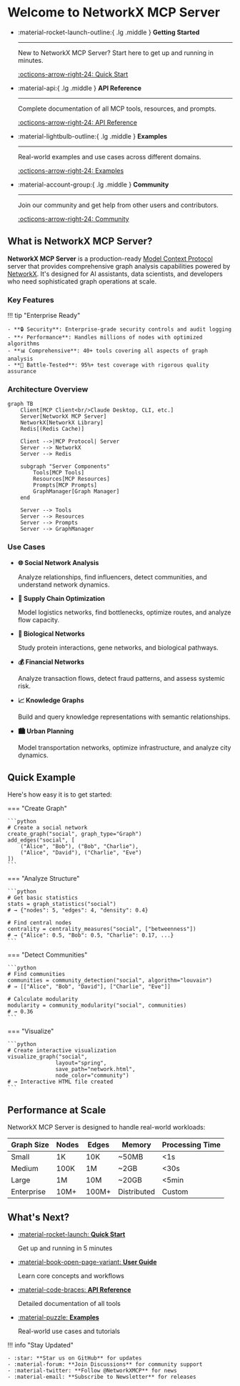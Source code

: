 # Welcome to NetworkX MCP Server

<div class="grid cards" markdown>

- :material-rocket-launch-outline:{ .lg .middle } __Getting Started__

    ---

    New to NetworkX MCP Server? Start here to get up and running in minutes.

    [:octicons-arrow-right-24: Quick Start](quickstart.md)

- :material-api:{ .lg .middle } __API Reference__

    ---

    Complete documentation of all MCP tools, resources, and prompts.

    [:octicons-arrow-right-24: API Reference](api/index.md)

- :material-lightbulb-outline:{ .lg .middle } __Examples__

    ---

    Real-world examples and use cases across different domains.

    [:octicons-arrow-right-24: Examples](examples/social-networks.md)

- :material-account-group:{ .lg .middle } __Community__

    ---

    Join our community and get help from other users and contributors.

    [:octicons-arrow-right-24: Community](community/support.md)

</div>

## What is NetworkX MCP Server?

__NetworkX MCP Server__ is a production-ready [Model Context Protocol](https://github.com/anthropics/mcp) server that provides comprehensive graph analysis capabilities powered by [NetworkX](https://networkx.org/). It's designed for AI assistants, data scientists, and developers who need sophisticated graph operations at scale.

### Key Features

!!! tip "Enterprise Ready"

    - **🔒 Security**: Enterprise-grade security controls and audit logging
    - **⚡ Performance**: Handles millions of nodes with optimized algorithms
    - **📊 Comprehensive**: 40+ tools covering all aspects of graph analysis
    - **🧪 Battle-Tested**: 95%+ test coverage with rigorous quality assurance

### Architecture Overview

```mermaid
graph TB
    Client[MCP Client<br/>Claude Desktop, CLI, etc.]
    Server[NetworkX MCP Server]
    NetworkX[NetworkX Library]
    Redis[(Redis Cache)]

    Client -->|MCP Protocol| Server
    Server --> NetworkX
    Server --> Redis

    subgraph "Server Components"
        Tools[MCP Tools]
        Resources[MCP Resources]
        Prompts[MCP Prompts]
        GraphManager[Graph Manager]
    end

    Server --> Tools
    Server --> Resources
    Server --> Prompts
    Server --> GraphManager
```

### Use Cases

<div class="grid cards" markdown>

- __🌐 Social Network Analysis__

    Analyze relationships, find influencers, detect communities, and understand network dynamics.

- __🚛 Supply Chain Optimization__

    Model logistics networks, find bottlenecks, optimize routes, and analyze flow capacity.

- __🧬 Biological Networks__

    Study protein interactions, gene networks, and biological pathways.

- __💰 Financial Networks__

    Analyze transaction flows, detect fraud patterns, and assess systemic risk.

- __📈 Knowledge Graphs__

    Build and query knowledge representations with semantic relationships.

- __🏙️ Urban Planning__

    Model transportation networks, optimize infrastructure, and analyze city dynamics.

</div>

## Quick Example

Here's how easy it is to get started:

=== "Create Graph"

    ```python
    # Create a social network
    create_graph("social", graph_type="Graph")
    add_edges("social", [
        ("Alice", "Bob"), ("Bob", "Charlie"),
        ("Alice", "David"), ("Charlie", "Eve")
    ])
    ```

=== "Analyze Structure"

    ```python
    # Get basic statistics
    stats = graph_statistics("social")
    # → {"nodes": 5, "edges": 4, "density": 0.4}

    # Find central nodes
    centrality = centrality_measures("social", ["betweenness"])
    # → {"Alice": 0.5, "Bob": 0.5, "Charlie": 0.17, ...}
    ```

=== "Detect Communities"

    ```python
    # Find communities
    communities = community_detection("social", algorithm="louvain")
    # → [["Alice", "Bob", "David"], ["Charlie", "Eve"]]

    # Calculate modularity
    modularity = community_modularity("social", communities)
    # → 0.36
    ```

=== "Visualize"

    ```python
    # Create interactive visualization
    visualize_graph("social",
                   layout="spring",
                   save_path="network.html",
                   node_color="community")
    # → Interactive HTML file created
    ```

## Performance at Scale

NetworkX MCP Server is designed to handle real-world workloads:

| Graph Size | Nodes | Edges | Memory | Processing Time |
|------------|-------|-------|--------|----------------|
| Small | 1K | 10K | ~50MB | <1s |
| Medium | 100K | 1M | ~2GB | <30s |
| Large | 1M | 10M | ~20GB | <5min |
| Enterprise | 10M+ | 100M+ | Distributed | Custom |

## What's Next?

<div class="grid cards" markdown>

- [:material-rocket-launch: __Quick Start__](quickstart.md)

    Get up and running in 5 minutes

- [:material-book-open-page-variant: __User Guide__](user-guide/concepts.md)

    Learn core concepts and workflows

- [:material-code-braces: __API Reference__](api/index.md)

    Detailed documentation of all tools

- [:material-puzzle: __Examples__](examples/social-networks.md)

    Real-world use cases and tutorials

</div>

!!! info "Stay Updated"

    - :star: **Star us on GitHub** for updates
    - :material-forum: **Join Discussions** for community support
    - :material-twitter: **Follow @NetworkXMCP** for news
    - :material-email: **Subscribe to Newsletter** for releases

